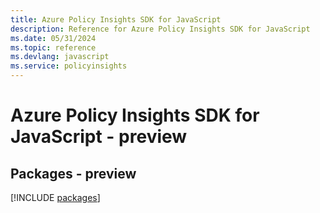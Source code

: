 ```yaml
---
title: Azure Policy Insights SDK for JavaScript
description: Reference for Azure Policy Insights SDK for JavaScript
ms.date: 05/31/2024
ms.topic: reference
ms.devlang: javascript
ms.service: policyinsights
---
```

# Azure Policy Insights SDK for JavaScript - preview
## Packages - preview
[!INCLUDE [packages](policy-insights-index.md)]